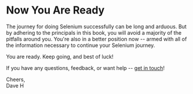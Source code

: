 # Now You Are Ready

The journey for doing Selenium successfully can be long and arduous. But by adhering to the principals in this book, you will avoid a majority of the pitfalls around you. You're also in a better position now -- armed with all of the information necessary to continue your Selenium journey.

You are ready. Keep going, and best of luck!

If you have any questions, feedback, or want help -- [get in touch](http://davehaeffner.com/contact/)!


Cheers,  
Dave H



